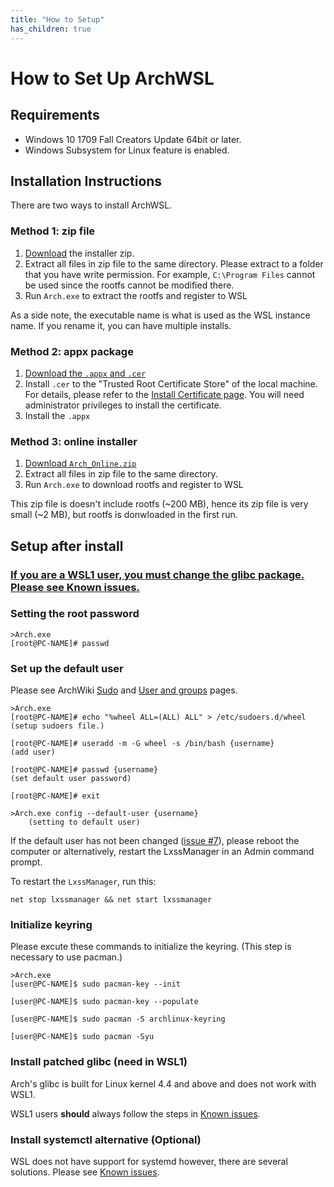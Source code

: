 ```yaml
---
title: "How to Setup"
has_children: true
---
```

# How to Set Up ArchWSL

## Requirements

* Windows 10 1709 Fall Creators Update 64bit or later.
* Windows Subsystem for Linux feature is enabled.

## Installation Instructions

There are two ways to install ArchWSL.

### Method 1: zip file

1. [Download](https://github.com/yuk7/ArchWSL/releases/latest) the installer zip.
2. Extract all files in zip file to the same directory.
   Please extract to a folder that you have write permission.
   For example, `C:\Program Files` cannot be used since the rootfs cannot be modified there.
3. Run `Arch.exe` to extract the rootfs and register to WSL

As a side note, the executable name is what is used as the WSL instance name.
If you rename it, you can have multiple installs.

### Method 2: appx package

1. [Download the `.appx` and `.cer`](https://github.com/yuk7/ArchWSL/releases/latest)
2. Install `.cer` to the "Trusted Root Certificate Store" of the local machine.
   For details, please refer to the [Install Certificate page](Install-Certificate.md).
   You will need administrator privileges to install the certificate.
3. Install the `.appx`

### Method 3: online installer

1. [Download `Arch_Online.zip`](https://github.com/yuk7/ArchWSL/releases/latest)
2. Extract all files in zip file to the same directory.
3. Run `Arch.exe` to download rootfs and register to WSL

This zip file is doesn't include rootfs (~200 MB), hence its zip file is very small (~2 MB),
but rootfs is donwloaded in the first run.

## Setup after install
### [If you are a WSL1 user, you **must** change the glibc package. Please see Known issues.](Known-issues.md#wsl1--wsl2)

### Setting the root password

```shell
>Arch.exe
[root@PC-NAME]# passwd
```

### Set up the default user

Please see ArchWiki
[Sudo](https://wiki.archlinux.org/index.php/Sudo#Example_entries)
and
[User and groups](https://wiki.archlinux.org/index.php/Users_and_groups) pages.

```shell
>Arch.exe
[root@PC-NAME]# echo "%wheel ALL=(ALL) ALL" > /etc/sudoers.d/wheel
(setup sudoers file.)

[root@PC-NAME]# useradd -m -G wheel -s /bin/bash {username}
(add user)

[root@PC-NAME]# passwd {username}
(set default user password)

[root@PC-NAME]# exit

>Arch.exe config --default-user {username}
    (setting to default user)
```

If the default user has not been changed
([issue #7](https://github.com/yuk7/ArchWSL/issues/7)),
please reboot the computer or alternatively, restart the LxssManager in an Admin
command prompt.

To restart the `LxssManager`, run this:

```batch
net stop lxssmanager && net start lxssmanager
```

### Initialize keyring

Please excute these commands to initialize the keyring.
(This step is necessary to use pacman.)

```shell
>Arch.exe
[user@PC-NAME]$ sudo pacman-key --init

[user@PC-NAME]$ sudo pacman-key --populate

[user@PC-NAME]$ sudo pacman -S archlinux-keyring

[user@PC-NAME]$ sudo pacman -Syu
```

### Install patched glibc (need in WSL1)
Arch's glibc is built for Linux kernel 4.4 and above and does not work with WSL1.

WSL1 users **should** always follow the steps in [Known issues](Known-issues.md#wsl1--wsl2).

### Install systemctl alternative (Optional)
WSL does not have support for systemd however, there are several solutions.
Please see [Known issues](Known-issues.md#systemdsystemctl).
